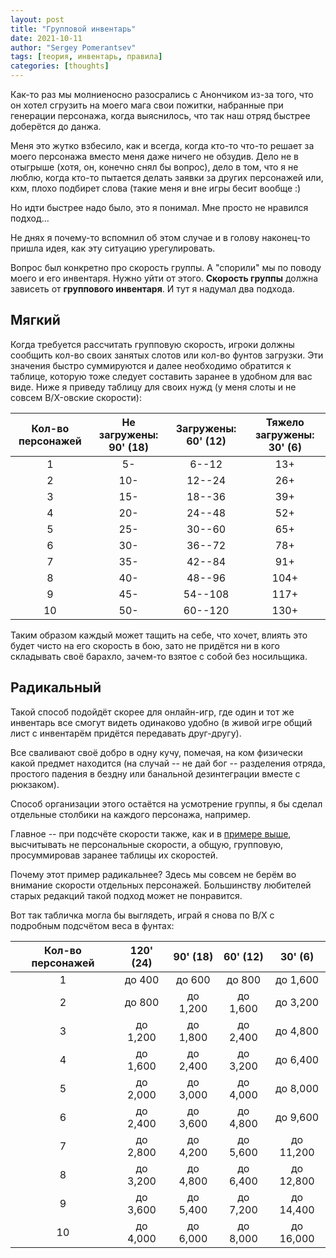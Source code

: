 ```yaml
---
layout: post
title: "Групповой инвентарь"
date: 2021-10-11
author: "Sergey Pomerantsev"
tags: [теория, инвентарь, правила]
categories: [thoughts]
---
```


Как-то раз мы молниеносно разосрались с Анончиком из-за того, что он хотел сгрузить на моего мага свои пожитки, набранные при генерации персонажа, когда выяснилось, что так наш отряд быстрее доберётся до данжа.

Меня это жутко взбесило, как и всегда, когда кто-то что-то решает за моего персонажа вместо меня даже ничего не обзудив. Дело не в отыгрыше (хотя, он, конечно снял бы вопрос), дело в том, что я не люблю, когда кто-то пытается делать заявки за других персонажей или, кхм, плохо подбирет слова (такие меня и вне игры бесит вообще :)

Но идти быстрее надо было, это я понимал. Мне просто не нравился подход...

Не днях я почему-то вспомнил об этом случае и в голову наконец-то пришла идея, как эту ситуацию урегулировать.

Вопрос был конкретно про скорость группы. А "спорили" мы по поводу моего и его инвентаря. Нужно уйти от этого. **Скорость группы** должна зависеть от **группового инвентаря**. И тут я надумал два подхода.

## Мягкий

Когда требуется рассчитать групповую скорость, игроки должны сообщить кол-во своих занятых слотов или кол-во фунтов загрузки. Эти значения быстро суммируются и далее необходимо обратится к таблице, которую тоже следует составить заранее в удобном для вас виде. Ниже я приведу таблицу для своих нужд (у меня слоты и не совсем B/X-овские скорости):

| Кол-во персонажей | Не загружены: 90' (18) | Загружены: 60' (12) | Тяжело загружены: 30' (6) |
|:---:|:---:|:---:|:---:|
| 1 | 5- | 6--12 | 13+ |
| 2 | 10- | 12--24 | 26+ |
| 3 | 15- | 18--36 | 39+ |
| 4 | 20- | 24--48 | 52+ |
| 5 | 25- | 30--60 | 65+ |
| 6 | 30- | 36--72 | 78+ |
| 7 | 35- | 42--84 | 91+ |
| 8 | 40- | 48--96 | 104+ |
| 9 | 45- | 54--108 | 117+ |
| 10 | 50- | 60--120 | 130+ |

Таким образом каждый может тащить на себе, что хочет, влиять это будет чисто на его скорость в бою, зато не придётся ни в кого складывать своё барахло, зачем-то взятое с собой без носильщика.

## Радикальный

Такой способ подойдёт скорее для онлайн-игр, где один и тот же инвентарь все смогут видеть одинаково удобно (в живой игре общий лист с инвентарём придётся передавать друг-другу).

Все сваливают своё добро в одну кучу, помечая, на ком физически какой предмет находится (на случай -- не дай бог -- разделения отряда, простого падения в бездну или банальной дезинтеграции вместе с рюкзаком).

Способ организации этого остаётся на усмотрение группы, я бы сделал отдельные столбики на каждого персонажа, например.

Главное -- при подсчёте скорости также, как и в [примере выше](#мягкий), высчитывать не персональные скорости, а общую, групповую, просуммировав заранее таблицы их скоростей.

Почему этот пример радикальнее? Здесь мы совсем не берём во внимание скорости отдельных персонажей. Большинству любителей старых редакций такой подход может не понравится.

Вот так табличка могла бы выглядеть, играй я снова по B/X с подробным подсчётом веса в фунтах:

| Кол-во   персонажей | 120' (24) | 90' (18) | 60' (12) | 30' (6) |
|:---:|:---:|:---:|:---:|:---:|
| 1 | до 400 | до 600 | до 800 | до 1,600 |
| 2 | до 800 | до 1,200 | до 1,600 | до 3,200 |
| 3 | до 1,200 | до 1,800 | до 2,400 | до 4,800 |
| 4 | до 1,600 | до 2,400 | до 3,200 | до 6,400 |
| 5 | до 2,000 | до 3,000 | до 4,000 | до 8,000 |
| 6 | до 2,400 | до 3,600 | до 4,800 | до 9,600 |
| 7 | до 2,800 | до 4,200 | до 5,600 | до 11,200 |
| 8 | до 3,200 | до 4,800 | до 6,400 | до 12,800 |
| 9 | до 3,600 | до 5,400 | до 7,200 | до 14,400 |
| 10 | до 4,000 | до 6,000 | до 8,000 | до 16,000 |
